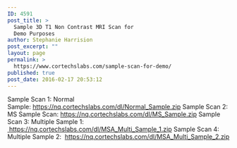 ```yaml
---
ID: 4591
post_title: >
  Sample 3D T1 Non Contrast MRI Scan for
  Demo Purposes
author: Stephanie Harrision
post_excerpt: ""
layout: page
permalink: >
  https://www.cortechslabs.com/sample-scan-for-demo/
published: true
post_date: 2016-02-17 20:53:12
---
```

Sample Scan 1: Normal Sample: <a title="Normal Scan" href="https://nq.cortechslabs.com/dl/Normal_Sample.zip">https://nq.cortechslabs.com/dl/Normal_Sample.zip</a>
Sample Scan 2: MS Sample Scan: <a title="MS Sample Scan" href="http://www.cortechslabs.com/wp-content/uploads/2016/02/MS_Sample.zip">https://nq.cortechslabs.com/dl/MS_Sample.zip</a>
Sample Scan 3: Multiple Sample 1: <a title="Multiple Sample Scan 1" href="https://nq.cortechslabs.com/dl/MSA_Multi_Sample_1.zip"> https://nq.cortechslabs.com/dl/MSA_Multi_Sample_1.zip</a>
Sample Scan 4: Multiple Sample 2:  <a title="Multiple Sample Scan 2" href="https://nq.cortechslabs.com/dl/MSA_Multi_Sample_2.zip">https://nq.cortechslabs.com/dl/MSA_Multi_Sample_2.zip</a>